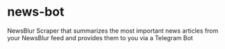 # news-bot
NewsBlur Scraper that summarizes the most important news articles from your NewsBlur feed and provides them to you via a Telegram Bot
